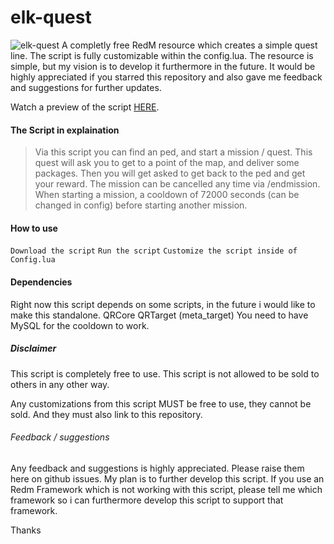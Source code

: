 # elk-quest
![elk-quest]([http://url/to/img.png](https://cdn.discordapp.com/attachments/919337262829936691/1071208818450640947/ELK-QUEST.png))
A completly free RedM resource which creates a simple quest line. The script is fully customizable within the config.lua. The resource is simple, but my vision is to develop it furthermore in the future. It would be highly appreciated if you starred this repository and also gave me feedback and suggestions for further updates.


Watch a preview of the script [HERE](https://streamable.com/0smkfo).


#### The Script in explaination
> Via this script you can find an ped, and start a mission / quest. This quest will ask you to get to a point of the map, and deliver some packages. Then you will get asked to get back to the ped and get your reward. The mission can be cancelled any time via /endmission.
When starting a mission, a cooldown of 72000 seconds (can be changed in config) before starting another mission.

#### How to use
`Download the script`
`Run the script`
`Customize the script inside of Config.lua `


#### Dependencies
Right now this script depends on some scripts, in the future i would like to make this standalone.
QRCore
QRTarget (meta_target)
You need to have MySQL for the cooldown to work.

##### Disclaimer
This script is completely free to use. 
This script is not allowed to be sold to others in any other way. 

Any customizations from this script MUST be free to use, they cannot be sold. And they must also link to this repository.

###### Feedback / suggestions
Any feedback and suggestions is highly appreciated. Please raise them here on github issues. My plan is to further develop this script.
If you use an Redm Framework which is not working with this script, please tell me which framework so i can furthermore develop this script to support that framework.

Thanks


